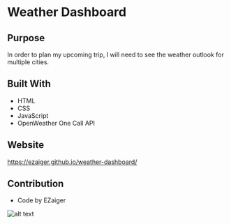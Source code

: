 # Weather Dashboard

## Purpose
In order to plan my upcoming trip, I will need to see the weather outlook for multiple cities.

## Built With
* HTML
* CSS
* JavaScript
* OpenWeather One Call API

## Website
https://ezaiger.github.io/weather-dashboard/

## Contribution
* Code by EZaiger

![alt text](assets/images/ezaiger.github.io_weather-dashboard_.png "Screenshot of completed application")